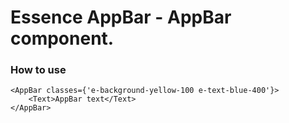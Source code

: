 # Essence AppBar - AppBar component.

### How to use
```
<AppBar classes={'e-background-yellow-100 e-text-blue-400'}>
    <Text>AppBar text</Text>
</AppBar>
```